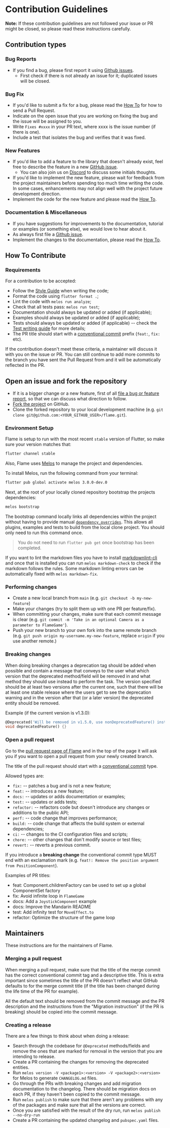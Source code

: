 # Contribution Guidelines

**Note:** If these contribution guidelines are not followed your issue or PR might be closed, so
please read these instructions carefully.


## Contribution types


### Bug Reports

- If you find a bug, please first report it using [Github issues].
  - First check if there is not already an issue for it; duplicated issues will be closed.


### Bug Fix

- If you'd like to submit a fix for a bug, please read the [How To](#how-to-contribute) for how to
   send a Pull Request.
- Indicate on the open issue that you are working on fixing the bug and the issue will be assigned
   to you.
- Write `Fixes #xxxx` in your PR text, where xxxx is the issue number (if there is one).
- Include a test that isolates the bug and verifies that it was fixed.


### New Features

- If you'd like to add a feature to the library that doesn't already exist, feel free to describe
   the feature in a new [GitHub issue].
  - You can also join us on [Discord] to discuss some initials thoughts.
- If you'd like to implement the new feature, please wait for feedback from the project maintainers
   before spending too much time writing the code. In some cases, enhancements may not align well
   with the project future development direction.
- Implement the code for the new feature and please read the [How To](#how-to-contribute).


### Documentation & Miscellaneous

- If you have suggestions for improvements to the documentation, tutorial or examples (or something
   else), we would love to hear about it.
- As always first file a [Github issue].
- Implement the changes to the documentation, please read the [How To](#how-to-contribute).


## How To Contribute


### Requirements

For a contribution to be accepted:

- Follow the [Style Guide] when writing the code;
- Format the code using `flutter format .`;
- Lint the code with `melos run analyze`;
- Check that all tests pass: `melos run test`;
- Documentation should always be updated or added (if applicable);
- Examples should always be updated or added (if applicable);
- Tests should always be updated or added (if applicable) -- check the [Test writing guide] for
  more details;
- The PR title should start with a [conventional commit] prefix (`feat:`, `fix:` etc).

If the contribution doesn't meet these criteria, a maintainer will discuss it with you on the issue
or PR. You can still continue to add more commits to the branch you have sent the Pull Request from
and it will be automatically reflected in the PR.


## Open an issue and fork the repository

- If it is a bigger change or a new feature, first of all
   [file a bug or feature report][GitHub issue], so that we can discuss what direction to follow.
- [Fork the project][fork guide] on GitHub.
- Clone the forked repository to your local development machine
   (e.g. `git clone git@github.com:<YOUR_GITHUB_USER>/flame.git`).


### Environment Setup

Flame is setup to run with the most recent `stable` version of Flutter, so make sure your version
matches that:

```bash
flutter channel stable
```

Also, Flame uses [Melos] to manage the project and dependencies.

To install Melos, run the following command from your terminal:

```bash
flutter pub global activate melos 3.0.0-dev.0
```

Next, at the root of your locally cloned repository bootstrap the projects dependencies:

```bash
melos bootstrap
```

The bootstrap command locally links all dependencies within the project without having to
provide manual [`dependency_overrides`][pubspec doc]. This allows all
plugins, examples and tests to build from the local clone project. You should only need to run this
command once.

> You do not need to run `flutter pub get` once bootstrap has been completed.

If you want to lint the markdown files you have to install
[markdownlint-cli](https://github.com/igorshubovych/markdownlint-cli) and once that is installed you
can run `melos markdown-check` to check if the markdown follows the rules. Some markdown linting
errors can be automatically fixed with `melos markdown-fix`.


### Performing changes

- Create a new local branch from `main` (e.g. `git checkout -b my-new-feature`)
- Make your changes (try to split them up with one PR per feature/fix).
- When committing your changes, make sure that each commit message is clear
 (e.g. `git commit -m 'Take in an optional Camera as a parameter to FlameGame'`).
- Push your new branch to your own fork into the same remote branch
 (e.g. `git push origin my-username.my-new-feature`, replace `origin` if you use another remote.)


### Breaking changes

When doing breaking changes a deprecation tag should be added when possible and contain a message
that conveys to the user what which version that the deprecated method/field will be removed in and
what method they should use instead to perform the task. The version specified should be at least
two versions after the current one, such that there will be at least one stable release where the
users get to see the deprecation warning and in the version after that (or a later version) the
deprecated entity should be removed.

Example (if the current version is v1.3.0):

```dart
@Deprecated('Will be removed in v1.5.0, use nonDeprecatedFeature() instead')
void deprecatedFeature() {}
```


### Open a pull request

Go to the [pull request page of Flame][PRs] and in the top
of the page it will ask you if you want to open a pull request from your newly created branch.

The title of the pull request should start with a [conventional commit] type.

Allowed types are:

- `fix:` -- patches a bug and is not a new feature;
- `feat:` -- introduces a new feature;
- `docs:` -- updates or adds documentation or examples;
- `test:` -- updates or adds tests;
- `refactor:` -- refactors code but doesn't introduce any changes or additions to the public API;
- `perf:` -- code change that improves performance;
- `build:` -- code change that affects the build system or external dependencies;
- `ci:` -- changes to the CI configuration files and scripts;
- `chore:` -- other changes that don't modify source or test files;
- `revert:` -- reverts a previous commit.

If you introduce a **breaking change** the conventional commit type MUST end with an exclamation
mark (e.g. `feat!: Remove the position argument from PositionComponent`).

Examples of PR titles:

- feat: Component.childrenFactory can be used to set up a global ComponentSet factory
- fix: Avoid infinite loop in `FlameGame`
- docs: Add a `JoystickComponent` example
- docs: Improve the Mandarin README
- test: Add infinity test for `MoveEffect.to`
- refactor: Optimize the structure of the game loop


## Maintainers

These instructions are for the maintainers of Flame.


### Merging a pull request

When merging a pull request, make sure that the title of the merge commit has the correct
conventional commit tag and a descriptive title. This is extra important since sometimes the title
of the PR doesn't reflect what GitHub defaults to for the merge commit title (if the title has been
changed during the life time of the PR for example).

All the default text should be removed from the commit message and the PR description and the
instructions from the "Migration instruction" (if the PR is breaking) should be copied into the
commit message.


### Creating a release

There are a few things to think about when doing a release:

- Search through the codebase for `@Deprecated` methods/fields and remove the ones that are marked
   for removal in the version that you are intending to release.
- Create a PR containing the changes for removing the deprecated entities.
- Run `melos version -V <package1>:<version> -V <package2>:<version>` for Melos to generate
   `CHANGELOG.md` files.
- Go through the PRs with breaking changes and add migration documentation to the changelog.
   There should be migration docs on each PR, if they haven't been copied to the commit message.
- Run `melos publish` to make sure that there aren't any problems with any of the packages and make
   sure that all the versions are correct.
- Once you are satisfied with the result of the dry run, run `melos publish --no-dry-run`
- Create a PR containing the updated changelog and `pubspec.yaml` files.


[GitHub issue]: https://github.com/flame-engine/flame/issues
[GitHub issues]: https://github.com/flame-engine/flame/issues
[PRs]: https://github.com/flame-engine/flame/pulls
[fork guide]: https://docs.github.com/en/get-started/quickstart/contributing-to-projects
[Discord]: https://discord.com/invite/pxrBmy4
[Melos]: https://github.com/invertase/melos
[pubspec doc]: https://dart.dev/tools/pub/pubspec
[conventional commit]: https://www.conventionalcommits.org
[style guide]: https://docs.flame-engine.org/main/development/style_guide
[test writing guide]: https://docs.flame-engine.org/main/development/testing_guide
